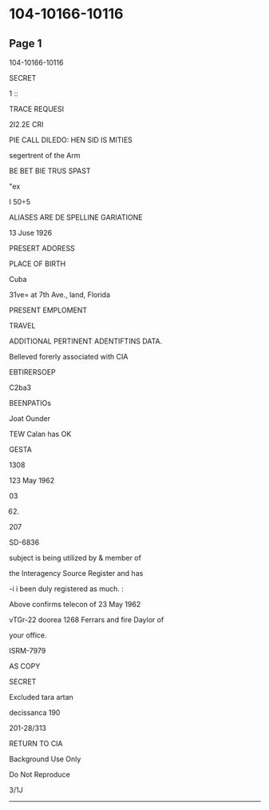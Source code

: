 # 104-10166-10116

## Page 1

104-10166-10116

SECRET

1 ::

TRACE REQUESI

2I2.2E CRI

PIE CALL DILEDO: HEN SID IS MITIES

segertrent of the Arm

BE BET BIE TRUS SPAST

"ex

I 50÷5

ALIASES ARE DE SPELLINE GARIATIONE

13 Juse 1926

PRESERT ADORESS

PLACE OF BIRTH

Cuba

31ve= at 7th Ave., land, Florida

PRESENT EMPLOMENT

TRAVEL

ADDITIONAL PERTINENT ADENTIFTINS DATA.

Belleved forerly associated with CIA

EBTIRERSOEP

C2ba3

BEENPATIOs

Joat Ounder

TEW Calan has OK

GESTA

1308

123 May 1962

03

62.

207

SD-6836

subject is being utilized by & member of

the Interagency Source Register and has

-i i been duly registered as much. :

Above confirms telecon of 23 May 1962

vTGr-22 doorea 1268 Ferrars and fire Daylor of

your office.

ISRM-7979

AS COPY

SECRET

Excluded tara artan

decissanca 190

201-28/313

RETURN TO CIA

Background Use Only

Do Not Reproduce

3/1J

---

